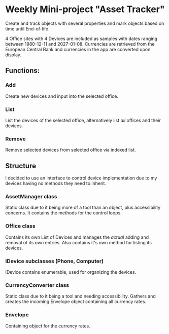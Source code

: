 # Weekly Mini-project "Asset Tracker"

Create and track objects with several properties and mark objects based on time until End-of-life.

4 Office sites with 4 Devices are included as samples with dates ranging between 1980-12-11 and 2027-01-08.
Currencies are retrieved from the European Central Bank and currencies in the app are converted upon display.

## Functions:

### Add
Create new devices and input into the selected office.

### List
List the devices of the selected office, alternatively list *all* offices and their devices.

### Remove
Remove selected devices from selected office via indexed list.


## Structure
I decided to use an interface to control device implementation due to my devices having no methods they need to inherit.

### AssetManager class
Static class due to it being more of a tool than an object, plus accessibility concerns. It contains the methods for the control loops.

### Office class
Contains its own List of Devices and manages the *actual* adding and removal of its own entries. 
Also contains it's own method for listing its devices.

### IDevice subclasses (Phone, Computer)
IDevice contains enumerable, used for organizing the devices.

### CurrencyConverter class
Static class due to it being a tool and needing accessibility. Gathers and creates the incoming Envelope object containing all currency rates.

### Envelope
Containing object for the currency rates.